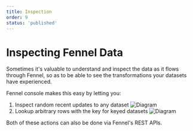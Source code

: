 ```yaml
---
title: Inspection
order: 9
status: 'published'
---
```


# Inspecting Fennel Data

Sometimes it's valuable to understand and inspect the data as it flows through 
Fennel, so as to be able to see the transformations your datasets have experienced.

Fennel console makes this easy by letting you:
1. Inspect random recent updates to any dataset
    ![Diagram](/assets/inspect_console.png)
2. Lookup arbitrary rows with the key for keyed datasets
    ![Diagram](/assets/inspect_lookup_console.png)

Both of these actions can also be done via Fennel's REST APIs.